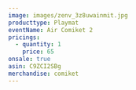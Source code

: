 ```yaml
---
image: images/zenv_3z8uwainmit.jpg
producttype: Playmat
eventName: Air Comiket 2
pricings:
  - quantity: 1
    price: 65
onsale: true
asin: C9ZCI2SBg
merchandise: comiket
---
```


